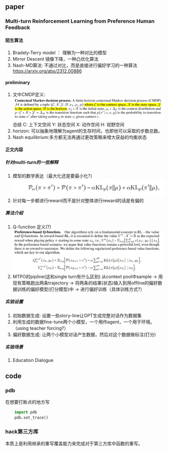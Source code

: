 ## paper
### Multi-turn Reinforcement Learning from Preference Human Feedback
#### 陌生算法
1. Bradely-Terry model ： 理解为一种对比的模型
2. Mirror Descent 镜像下降，一种凸优化算法
3. Nash-MD算法: 不通过对比，而是直接进行偏好学习的一种算法 https://arxiv.org/abs/2312.00886
#### preliminary
1. 文中CMDP定义:
![1719886675692](image/day0/1719886675692.png)
总结 C: 上下文空间
Y: 状态空间
X: 动作空间
H: 视野空间
2. horizon: 可以抽象地理解为agent的生存时间，也即他可以采取的步数总数。
3. Nash equilibrium:多方都无法再通过更改策略来增大获益的均衡状态
#### 正文内容
##### 针对multi-turn的一些解释
1. 模型的数学表达（最大化还是要最小化?）
![1719888302560](image/day0/1719888302560.png)
2. 针对每一步都进行reward而不是针对整体进行reward的话是有偏的
##### 算法介绍
1. Q-function 定义(?)
![1719889713853](image/day0/1719889713853.png)
2. MTPO的pipline(这和single turn有什么区别)
从context pool中sample -> 用现有策略跑出两条trajectory -> 将两条的结果(状态)输入到用offline的偏好数据训练的偏好模型(打分模型)中 -> 进行偏好训练（具体训练方式?）
##### 实验设置
1. 初始数据生成: 设置一些story-line让GPT生成完整对话作为数据集
2. 利用生成的数据fine-tune两个小模型，一个用作agent，一个用于环境。（using teacher forcing?）
3. 偏好数据生成: 让两个小模型对话产生数据，然后对这个数据做标注(打分)
##### 实验场景
1. Education Dialogue

## code
### pdb
在想要打断点的地方写
```python
    import pdb 
    pdb.set_trace()
```

### hack第三方库
本质上是利用继承的重写覆盖能力来完成对于第三方库中函数的重写。